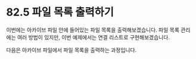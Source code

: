 # 82.5 파일 목록 출력하기

이번에는 아카이브 파일 안에 들어있는 파일 목록을 출력해보겠습니다.
파일 목록 관리에는 여러 방법이 있지만, 이번 예제에서는 연결 리스트로 구현해보겠습니다.

다음은 아카이브 파일에서 파일 목록을 출력하는 과정입니다.